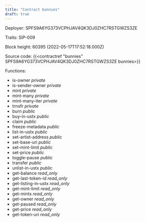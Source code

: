 ```yaml
---
title: "Contract bunnies"
draft: true
---
```

Deployer: SPFS9A6YG373VCPHJAV4QK3DJ0ZHC7RSTGWZS3ZE

Traits:
SIP-009 



Block height: 60395 (2022-05-17T17:52:18.000Z)

Source code: {{<contractref "bunnies" SPFS9A6YG373VCPHJAV4QK3DJ0ZHC7RSTGWZS3ZE bunnies>}}

Functions:

* is-owner _private_
* is-sender-owner _private_
* mint _private_
* mint-many _private_
* mint-many-iter _private_
* trnsfr _private_
* burn _public_
* buy-in-ustx _public_
* claim _public_
* freeze-metadata _public_
* list-in-ustx _public_
* set-artist-address _public_
* set-base-uri _public_
* set-mint-limit _public_
* set-price _public_
* toggle-pause _public_
* transfer _public_
* unlist-in-ustx _public_
* get-balance _read_only_
* get-last-token-id _read_only_
* get-listing-in-ustx _read_only_
* get-mint-limit _read_only_
* get-mints _read_only_
* get-owner _read_only_
* get-paused _read_only_
* get-price _read_only_
* get-token-uri _read_only_
